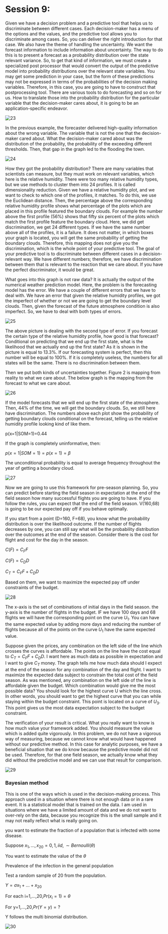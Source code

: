 # Session 9:

Given we have a decision problem and a predictive tool that helps us to discriminate between different cases. Each decision-maker has a menu of the options and the values, and the predictive tool allows you to discriminate among cases. So, you can deliver the right introduction for that case. We also have the theme of handling the uncertainty. We want the forecast information to include information about uncertainty. The way to do this is to present a forecast as a probability distribution over the state relevant variance. So, to get that kind of information, we must create a specialized post processor that would convert the output of the predictive model into probability distributions over the relevant state variables. You may get some prediction in your case, but the form of these predictions may not be expressed in terms of the probabilities of the decision making variables. Therefore, in this case, you are going to have to construct that postprocessing tool. There are various tools to do forecasting and so on for us. How to translate those into the probability distribution for the particular variable that the decision-maker cares about, it is going to be an application-specific endeavor.  

![23](Picturs/pic_23.png)

 In the previous example, the forecaster delivered high-quality information about the wrong variable. The variable that is not the one that the decision-maker cared about. What the decision-maker cared about was the distribution of the probability, the probability of the exceeding different thresholds. Then, that gap in the graph led to the flooding the town.

![24](Picturs/Pic_24.PNG)

How they got the probability distribution? There are many variables that scientists can measure, but they must work on relevant variables, which here is the relative humidity. There were too many relative humidity types, but we use methods to cluster them into 24 profiles. It is called dimensionality reduction. Given we have a relative humidity plot, and we want to check to which one of the profiles, it matches. To do this, we use the Euclidean distance. Then, the percentage above the corresponding relative humidity profile shows what percentage of the plots which are placed in this profile featured the boundary clouds. For example the number above the first profile (56%) shows that fifty six percent of the plots which match the first profile feature the boundary cloud.
Here, we did get discrimination, we get 24 different types. If we have the same number above all of the profiles, it is a failure. It does not matter, in which boxes your graph is located, you will get the same probability of getting the boundary clouds. Therefore, this mapping does not give you the discrimination, which is the whole point of your predictive tool. The goal of your predictive tool is to discriminate between different cases in a decision-relevant way.  We have different numbers; therefore, we have discrimination between them that is relevant to the reaction that we care about. If you have the perfect discriminator, it would be great.


What goes into this graph is not raw data? It is actually the output of the numerical weather prediction model. Here, the problem is the forecasting model has the error. We have a couple of different errors that we have to deal with. We have an error that given the relative humidity profiles, we got the imperfect of whether or not we are going to get the boundary level clouds. Then, given the forecast of the future atmosphere condition is also imperfect. So, we have to deal with both types of errors. 

![25](Picturs/Pic_25.PNG)

The above picture is dealing with the second type of error. If you forecast the certain type of the relative humidity profile, how good is that forecast? Conditional on predicting that we end up the first state, what is the likelihood that we actually end up the first state? As it is shown in the picture is equal to 13.3%. If our forecasting system is perfect, then this number will be equal to 100%. If it is completely useless, the numbers for all states will be the same. There is no discrimination between them. 

Then we put both kinds of uncertainties together. Figure 2 is mapping from reality to what we care about. The below graph is the mapping from the forecast to what we care about.

![26](Picturs/pic_26.PNG)

If the model forecasts that we will end up the first state of the atmosphere. Then, 44% of the time, we will get the boundary clouds. So, we still here have discrimination. The numbers above each plot show the probability of getting boundary clouds conditional on the forecast, telling us the relative humidity profile looking kind of like them. 

p(x=1|SOM=1)=0.44

If the graph is completely uninformative, then:

$p(x=1|SOM=1)=p(x=1)=\beta$

The unconditional probability is equal to average frequency throughout the year of getting a boundary cloud.

![27](Picturs/pic_27.PNG)

Now we are going to use this framework for pre-season planning. So, you can predict before starting the field season in expectation at the end of the field season how many successful flights you are going to have. If you follow the rules, you can expect that the end of the field season. V(160,68) is going to be our expected pay off if you behave optimally. 

If you start from a point (D=160, F=68), you know what the probability distribution is over the likelihood outcome. If the number of flights decreases by one, you can still say what will be the probability distribution over the outcomes at the end of the season. Consider there is the cost for flight and cost for the day in the season. 

$C(F)=C_{F}F$

$C(F)=C_{D}D$

$C_{T}=C_{F}F+C_{D}D$

Based on them, we want to maximize the expected pay off under constraints of the budget.

![28](Picturs/pic_28.PNG)


The x-axis is the set of combinations of initial days in the field season.  the y-axis is the number of flights in the budget.  IF we have 100 days and 68 flights we will have the corresponding point on the curve $U_{1}$. You can have the same expected value by adding more days and reducing the number of flights because all of the points on the curve $U_{1}$ have the same expected value. 

Suppose given the prices, any combination on the left side of the line which crosses the curves is affordable. The points on the line have the cost equal to $C_{T}=C_{F}F+C_{D}D$. I want here as much data as possible in expectation and I want to give $C_{T}$ money. The graph tells me how much data should I expect at the end of the season for any combination of the day and flight. I want to maximize the expected data subject to constrain the total cost of the field season. As was mentioned, any combination on the left side of the line is affordable given the budget. Which combination would give me the most possible data? You should look for the highest curve U which the line cross. In other words, you should want to get the highest curve that you can while staying within the budget constraint. This point is located on a curve of $U_{3}$. This point gives us the most data expectation subject to the budget constraint.

The verification of your result is critical. What you really want to know is how much value your framework added. You should measure the value which is added quite vigorously. In this problem, we do not have a vigorous way of measuring, because we cannot know what would have happened without our predictive method. In this case for analytic purposes, we have a beneficial situation that we do know because the predictive model did not be used. Therefore, for that one field season, we actually know what they did without the predictive model and we can use that result for comparison. 

![29](Picturs/pic_29.PNG)

### Bayesian method

This is one of the ways which is used in the decision-making process. This approach used in a situation where there is not enough data or in a rare event. It is a statistical model that is trained on the data. I am used in situations where we have a limited amount of data and we do not want to over-rely on the data, because you recognize this is the small sample and it may not really reflect what is really going on. 

you want to estimate the fraction of a population that is infected with some disease.

Suppose $x_{1}, ... , x_{20}=0,1,iid, \sim Bernoulli (\theta)$

You want to estimate the value of the $\theta$

Prevalence of the infection in the general population

Test a random sample of $20$ from the population. 

$Y= \sigma x_{1}+ ... +x_{20}$ 

For each i=1,...,20,$Pr(x_{i}=1)=\theta$

For y=1,...,20,$Pr(Y=y)=?$

Y follows the multi binomial distribution. 

![30](Picturs/pic_30.PNG)


